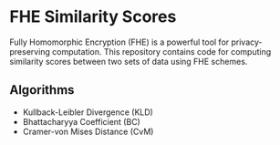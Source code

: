# FHE Similarity Scores

Fully Homomorphic Encryption (FHE) is a powerful tool for privacy-preserving computation. This repository contains code for computing similarity scores between two sets of data using FHE schemes.

## Algorithms
* Kullback-Leibler Divergence (KLD)
* Bhattacharyya Coefficient (BC)
* Cramer-von Mises Distance (CvM)
